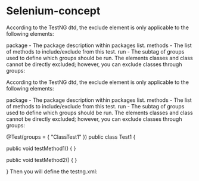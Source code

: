 # Selenium-concept

According to the TestNG dtd, the exclude element is only applicable to the following elements:

package - The package description within packages list.
methods - The list of methods to include/exclude from this test.
run - The subtag of groups used to define which groups should be run.
The elements classes and class cannot be directly excluded; however, you can exclude classes through groups:

According to the TestNG dtd, the exclude element is only applicable to the following elements:

package - The package description within packages list.
methods - The list of methods to include/exclude from this test.
run - The subtag of groups used to define which groups should be run.
The elements classes and class cannot be directly excluded; however, you can exclude classes through groups:

@Test(groups = { "ClassTest1" })
public class Test1 {

  public void testMethod1() {
  }

  public void testMethod2() {
  }

}
Then you will define the testng.xml:

<suite>
  <test>
    <groups>
      <run>
        <exclude name="ClassTest1"/>
      </run>
    </groups>
    <classes>
      <class name="Test1">
    </classes>
  </test> 
</suite>
